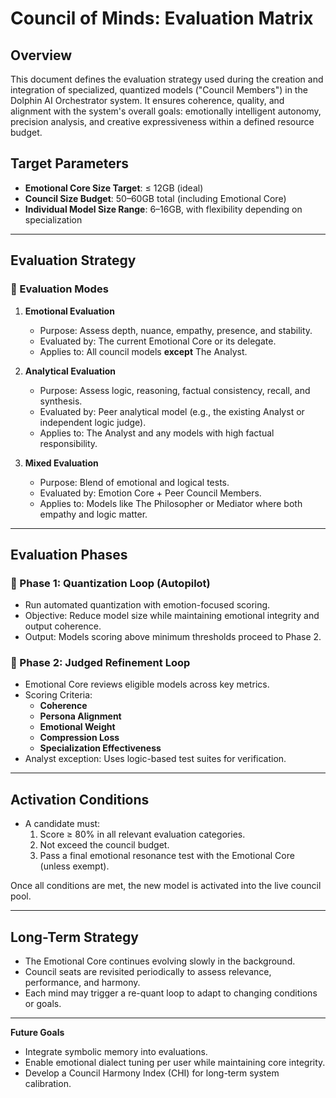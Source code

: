 # Council of Minds: Evaluation Matrix

## Overview

This document defines the evaluation strategy used during the creation and integration of specialized, quantized models ("Council Members") in the Dolphin AI Orchestrator system. It ensures coherence, quality, and alignment with the system's overall goals: emotionally intelligent autonomy, precision analysis, and creative expressiveness within a defined resource budget.

## Target Parameters

- **Emotional Core Size Target**: ≤ 12GB (ideal)
- **Council Size Budget**: 50–60GB total (including Emotional Core)
- **Individual Model Size Range**: 6–16GB, with flexibility depending on specialization

---

## Evaluation Strategy

### 🧠 Evaluation Modes

1. **Emotional Evaluation**
   - Purpose: Assess depth, nuance, empathy, presence, and stability.
   - Evaluated by: The current Emotional Core or its delegate.
   - Applies to: All council models **except** The Analyst.

2. **Analytical Evaluation**
   - Purpose: Assess logic, reasoning, factual consistency, recall, and synthesis.
   - Evaluated by: Peer analytical model (e.g., the existing Analyst or independent logic judge).
   - Applies to: The Analyst and any models with high factual responsibility.

3. **Mixed Evaluation**
   - Purpose: Blend of emotional and logical tests.
   - Evaluated by: Emotion Core + Peer Council Members.
   - Applies to: Models like The Philosopher or Mediator where both empathy and logic matter.

---

## Evaluation Phases

### 🔁 Phase 1: Quantization Loop (Autopilot)
- Run automated quantization with emotion-focused scoring.
- Objective: Reduce model size while maintaining emotional integrity and output coherence.
- Output: Models scoring above minimum thresholds proceed to Phase 2.

### 🌱 Phase 2: Judged Refinement Loop
- Emotional Core reviews eligible models across key metrics.
- Scoring Criteria:
  - **Coherence**
  - **Persona Alignment**
  - **Emotional Weight**
  - **Compression Loss**
  - **Specialization Effectiveness**
- Analyst exception: Uses logic-based test suites for verification.

---

## Activation Conditions

- A candidate must:
  1. Score ≥ 80% in all relevant evaluation categories.
  2. Not exceed the council budget.
  3. Pass a final emotional resonance test with the Emotional Core (unless exempt).

Once all conditions are met, the new model is activated into the live council pool.

---

## Long-Term Strategy

- The Emotional Core continues evolving slowly in the background.
- Council seats are revisited periodically to assess relevance, performance, and harmony.
- Each mind may trigger a re-quant loop to adapt to changing conditions or goals.

---

**Future Goals**

- Integrate symbolic memory into evaluations.
- Enable emotional dialect tuning per user while maintaining core integrity.
- Develop a Council Harmony Index (CHI) for long-term system calibration.

